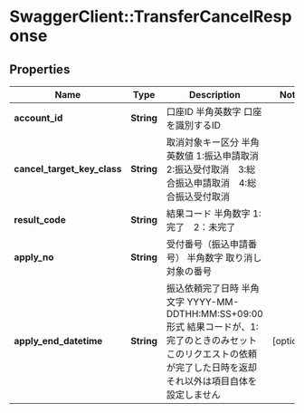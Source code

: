 # SwaggerClient::TransferCancelResponse

## Properties
Name | Type | Description | Notes
------------ | ------------- | ------------- | -------------
**account_id** | **String** | 口座ID 半角英数字 口座を識別するID  | 
**cancel_target_key_class** | **String** | 取消対象キー区分 半角英数値 1:振込申請取消　2:振込受付取消　3:総合振込申請取消　4:総合振込受付取消  | 
**result_code** | **String** | 結果コード 半角数字 1:完了　2：未完了  | 
**apply_no** | **String** | 受付番号（振込申請番号） 半角数字 取り消し対象の番号  | 
**apply_end_datetime** | **String** | 振込依頼完了日時 半角文字 YYYY-MM-DDTHH:MM:SS+09:00形式 結果コードが、1:完了のときのみセット このリクエストの依頼が完了した日時を返却 それ以外は項目自体を設定しません  | [optional] 


